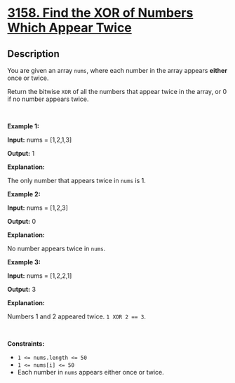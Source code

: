 # [3158. Find the XOR of Numbers Which Appear Twice](https://leetcode.com/problems/find-the-xor-of-numbers-which-appear-twice)

## Description

<p>You are given an array <code>nums</code>, where each number in the array appears <strong>either</strong><em> </em>once<em> </em>or<em> </em>twice.</p>

<p>Return the bitwise<em> </em><code>XOR</code> of all the numbers that appear twice in the array, or 0 if no number appears twice.</p>

<p>&nbsp;</p>
<p><strong class="example">Example 1:</strong></p>

<div class="example-block">
<p><strong>Input:</strong> <span class="example-io">nums = [1,2,1,3]</span></p>

<p><strong>Output:</strong> <span class="example-io">1</span></p>

<p><strong>Explanation:</strong></p>

<p>The only number that appears twice in&nbsp;<code>nums</code>&nbsp;is 1.</p>
</div>

<p><strong class="example">Example 2:</strong></p>

<div class="example-block">
<p><strong>Input:</strong> <span class="example-io">nums = [1,2,3]</span></p>

<p><strong>Output:</strong> <span class="example-io">0</span></p>

<p><strong>Explanation:</strong></p>

<p>No number appears twice in&nbsp;<code>nums</code>.</p>
</div>

<p><strong class="example">Example 3:</strong></p>

<div class="example-block">
<p><strong>Input:</strong> <span class="example-io">nums = [1,2,2,1]</span></p>

<p><strong>Output:</strong> <span class="example-io">3</span></p>

<p><strong>Explanation:</strong></p>

<p>Numbers 1 and 2 appeared twice. <code>1 XOR 2 == 3</code>.</p>
</div>

<p>&nbsp;</p>
<p><strong>Constraints:</strong></p>

<ul>
	<li><code>1 &lt;= nums.length &lt;= 50</code></li>
	<li><code>1 &lt;= nums[i] &lt;= 50</code></li>
	<li>Each number in <code>nums</code> appears either once or twice.</li>
</ul>
